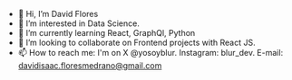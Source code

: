 - 👋 Hi, I’m David Flores
- 👀 I’m interested in Data Science.
- 🌱 I’m currently learning React, GraphQl, Python
- 💞️ I’m looking to collaborate on Frontend projects with React JS.
- 📫 How to reach me: I'm on X @yosoyblur. Instagram: blur_dev. E-mail: davidisaac.floresmedrano@gmail.com

<!---
iblurdesigner/iblurdesigner is a ✨ special ✨ repository because its `README.md` (this file) appears on your GitHub profile.
You can click the Preview link to take a look at your changes.
--->

